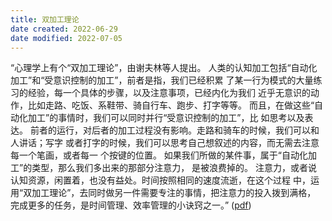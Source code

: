 ```yaml
---
title: 双加工理论
date created: 2022-06-29
date modified: 2022-07-05
---
```

“心理学上有个“双加工理论”，由谢夫林等人提出。 人类的认知加工包括“自动化加工”和“受意识控制的加工”，前者是指，我们已经积累 了某一行为模式的大量练习的经验，每一个具体的步骤，以及注意事项，已经内化为我们 近乎无意识的动作，比如走路、吃饭、系鞋带、骑自行车、跑步、打字等等。 而且，在做这些“自动化加工”的事情时，我们可以同时并行“受意识控制的加工”，比 如思考以及表达。 前者的运行，对后者的加工过程没有影响。走路和骑车的时候，我们可以和人讲话；写字 或者打字的时候，我们可以思考自己想叙述的内容，而无需去注意每一个笔画，或者每一 个按键的位置。 如果我们所做的某件事，属于“自动化加工”的类型，那么我们多出来的那部分注意力， 是被浪费掉的。 注意力，或者说认知资源，闲置着，也没有益处。时间按照相同的速度流逝，在这个过程 中，运用“双加工理论”，去同时做另一件需要专注的事情，把注意力的投入拨到满格， 完成更多的任务，是时间管理、效率管理的小诀窍之一。” ([pdf](zotero://open-pdf/library/items/KSGMWB4K?page=4&annotation=46YYJ4F9))
